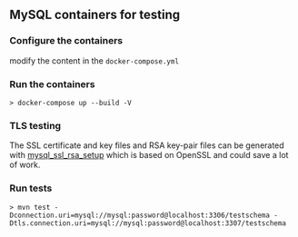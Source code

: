 ## MySQL containers for testing

### Configure the containers

modify the content in the `docker-compose.yml`

### Run the containers

```
> docker-compose up --build -V
```

### TLS testing

The SSL certificate and key files and RSA key-pair files can be generated with [mysql_ssl_rsa_setup](https://dev.mysql.com/doc/refman/8.0/en/mysql-ssl-rsa-setup.html) which is based on OpenSSL and could save a lot of work.

### Run tests

```
> mvn test -Dconnection.uri=mysql://mysql:password@localhost:3306/testschema -Dtls.connection.uri=mysql://mysql:password@localhost:3307/testschema
```
